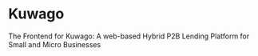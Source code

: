 # Kuwago

The Frontend for Kuwago: A web-based Hybrid P2B Lending Platform for Small and Micro Businesses
